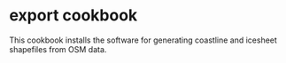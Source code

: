 # export cookbook

This cookbook installs the software for generating coastline and icesheet shapefiles from OSM data.
